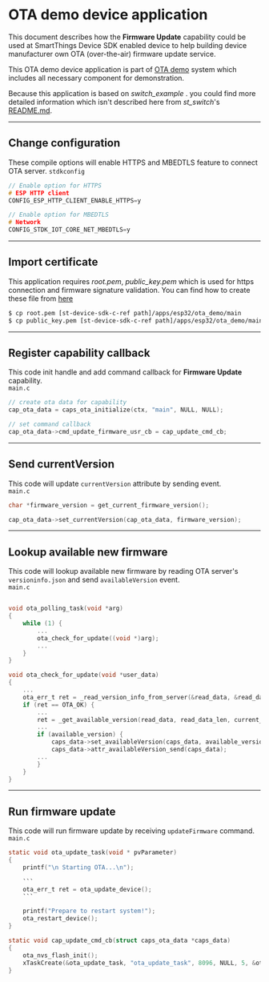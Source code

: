 OTA demo device application
===========================

This document describes how the **Firmware Update** capability could be used at SmartThings Device SDK enabled device to help building device manufacturer own OTA (over-the-air) firmware update service.

This OTA demo device application is part of [OTA demo](../../../doc/ota_demo.md) system which includes all necessary component for demonstration.

Because this application is based on _switch_example_ . you could find more detailed information which isn't described here from _st_switch_'s [README.md](../switch_example/README.md).
***

Change configuration
-------------------
These compile options will enable HTTPS and MBEDTLS feature to connect OTA server.
`stdkconfig`
```c
// Enable option for HTTPS
# ESP HTTP client
CONFIG_ESP_HTTP_CLIENT_ENABLE_HTTPS=y

// Enable option for MBEDTLS
# Network
CONFIG_STDK_IOT_CORE_NET_MBEDTLS=y
```

***

Import certificate
-------------------
This application requires _root.pem_, _public_key.pem_ which is used for https connection and firmware signature validation.
You can find how to create these file from [here](../../../doc/ota_demo.md#preparing-certificate)

```sh
$ cp root.pem [st-device-sdk-c-ref path]/apps/esp32/ota_demo/main
$ cp public_key.pem [st-device-sdk-c-ref path]/apps/esp32/ota_demo/main
```

***

Register capability callback
-------------------
This code init handle and add command callback for **Firmware Update** capability.   
`main.c`
```c
// create ota data for capability
cap_ota_data = caps_ota_initialize(ctx, "main", NULL, NULL);

// set command callback
cap_ota_data->cmd_update_firmware_usr_cb = cap_update_cmd_cb;
```
***

Send currentVersion
-------------------
This code will update `currentVersion` attribute by sending event.   
`main.c`
```c
char *firmware_version = get_current_firmware_version();

cap_ota_data->set_currentVersion(cap_ota_data, firmware_version);
```
***

Lookup available new firmware
-----------------------------
This code will lookup available new firmware by reading OTA server's `versioninfo.json` and send `availableVersion` event.   
`main.c`
```c

void ota_polling_task(void *arg)
{
    while (1) {
        ...
        ota_check_for_update((void *)arg);
        ...
    }
}

void ota_check_for_update(void *user_data)
{
    ...
    ota_err_t ret = _read_version_info_from_server(&read_data, &read_data_len);
    if (ret == OTA_OK) {
        ...
        ret = _get_available_version(read_data, read_data_len, current_version, &available_version);
        ...
        if (available_version) {
            caps_data->set_availableVersion(caps_data, available_version);
            caps_data->attr_availableVersion_send(caps_data);
        ...
        }
    }
}
```
***

Run firmware update
-------------------
This code will run firmware update by receiving `updateFirmware` command.   
`main.c`
```c
static void ota_update_task(void * pvParameter)
{
    printf("\n Starting OTA...\n");

    ```
    ota_err_t ret = ota_update_device();
    ```

    printf("Prepare to restart system!");
    ota_restart_device();
}

static void cap_update_cmd_cb(struct caps_ota_data *caps_data)
{
	ota_nvs_flash_init();
	xTaskCreate(&ota_update_task, "ota_update_task", 8096, NULL, 5, &ota_task_handle);
}
```

